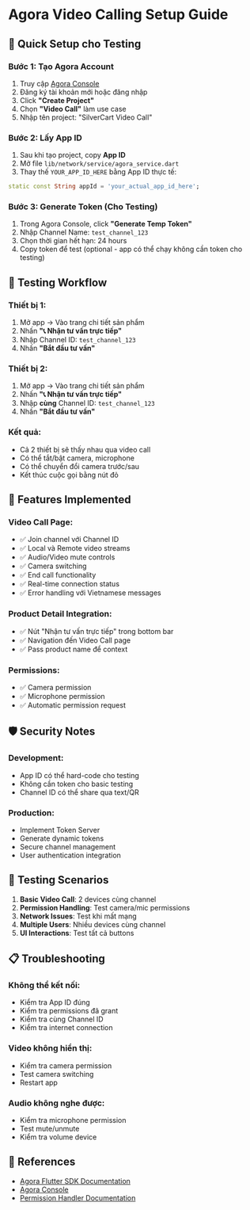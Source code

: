 # Agora Video Calling Setup Guide

## 🚀 Quick Setup cho Testing

### Bước 1: Tạo Agora Account
1. Truy cập [Agora Console](https://console.agora.io/)
2. Đăng ký tài khoản mới hoặc đăng nhập
3. Click **"Create Project"**
4. Chọn **"Video Call"** làm use case
5. Nhập tên project: "SilverCart Video Call"

### Bước 2: Lấy App ID
1. Sau khi tạo project, copy **App ID** 
2. Mở file `lib/network/service/agora_service.dart`
3. Thay thế `YOUR_APP_ID_HERE` bằng App ID thực tế:

```dart
static const String appId = 'your_actual_app_id_here';
```

### Bước 3: Generate Token (Cho Testing)
1. Trong Agora Console, click **"Generate Temp Token"**
2. Nhập Channel Name: `test_channel_123`
3. Chọn thời gian hết hạn: 24 hours
4. Copy token để test (optional - app có thể chạy không cần token cho testing)

## 📱 Testing Workflow

### Thiết bị 1:
1. Mở app → Vào trang chi tiết sản phẩm
2. Nhấn **"📞 Nhận tư vấn trực tiếp"**
3. Nhập Channel ID: `test_channel_123`
4. Nhấn **"Bắt đầu tư vấn"**

### Thiết bị 2:
1. Mở app → Vào trang chi tiết sản phẩm
2. Nhấn **"📞 Nhận tư vấn trực tiếp"**
3. Nhập **cùng** Channel ID: `test_channel_123`
4. Nhấn **"Bắt đầu tư vấn"**

### Kết quả:
- Cả 2 thiết bị sẽ thấy nhau qua video call
- Có thể tắt/bật camera, microphone
- Có thể chuyển đổi camera trước/sau
- Kết thúc cuộc gọi bằng nút đỏ

## 🔧 Features Implemented

### Video Call Page:
- ✅ Join channel với Channel ID
- ✅ Local và Remote video streams
- ✅ Audio/Video mute controls
- ✅ Camera switching
- ✅ End call functionality
- ✅ Real-time connection status
- ✅ Error handling với Vietnamese messages

### Product Detail Integration:
- ✅ Nút "Nhận tư vấn trực tiếp" trong bottom bar
- ✅ Navigation đến Video Call page
- ✅ Pass product name để context

### Permissions:
- ✅ Camera permission
- ✅ Microphone permission
- ✅ Automatic permission request

## 🛡️ Security Notes

### Development:
- App ID có thể hard-code cho testing
- Không cần token cho basic testing
- Channel ID có thể share qua text/QR

### Production:
- Implement Token Server
- Generate dynamic tokens
- Secure channel management
- User authentication integration

## 🎯 Testing Scenarios

1. **Basic Video Call**: 2 devices cùng channel
2. **Permission Handling**: Test camera/mic permissions
3. **Network Issues**: Test khi mất mạng
4. **Multiple Users**: Nhiều devices cùng channel
5. **UI Interactions**: Test tất cả buttons

## 📋 Troubleshooting

### Không thể kết nối:
- Kiểm tra App ID đúng
- Kiểm tra permissions đã grant
- Kiểm tra cùng Channel ID
- Kiểm tra internet connection

### Video không hiển thị:
- Kiểm tra camera permission
- Test camera switching
- Restart app

### Audio không nghe được:
- Kiểm tra microphone permission
- Test mute/unmute
- Kiểm tra volume device

## 🔗 References

- [Agora Flutter SDK Documentation](https://docs.agora.io/en/video-calling/get-started/get-started-sdk?platform=flutter)
- [Agora Console](https://console.agora.io/)
- [Permission Handler Documentation](https://pub.dev/packages/permission_handler)
